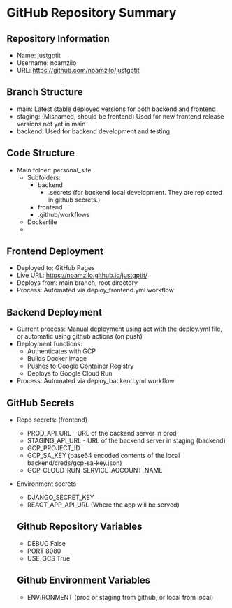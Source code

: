 # GitHub Repository Summary

## Repository Information
- Name: justgptit
- Username: noamzilo
- URL: https://github.com/noamzilo/justgptit

## Branch Structure
- main: Latest stable deployed versions for both backend and frontend
- staging: (Misnamed, should be frontend) Used for new frontend release versions not yet in main
- backend: Used for backend development and testing

## Code Structure
- Main folder: personal_site
  - Subfolders: 
    - backend
      - .secrets (for backend local development. They are replcated in github secrets.)
    - frontend
    - .github/workflows
  - Dockerfile
  - 

## Frontend Deployment
- Deployed to: GitHub Pages
- Live URL: https://noamzilo.github.io/justgptit/
- Deploys from: main branch, root directory
- Process: Automated via deploy_frontend.yml workflow

## Backend Deployment
- Current process: Manual deployment using act with the deploy.yml file, or automatic using github actions (on push)
- Deployment functions:
  - Authenticates with GCP
  - Builds Docker image
  - Pushes to Google Container Registry
  - Deploys to Google Cloud Run
- Process: Automated via deploy_backend.yml workflow

## GitHub Secrets
- Repo secrets:
  (frontend)
  - PROD_API_URL - URL of the backend server in prod
  - STAGING_API_URL - URL of the backend server in staging
  (backend)
  - GCP_PROJECT_ID
  - GCP_SA_KEY (base64 encoded contents of the local backend/creds/gcp-sa-key.json)
  - GCP_CLOUD_RUN_SERVICE_ACCOUNT_NAME
- Environment secrets
  - DJANGO_SECRET_KEY
  - REACT_APP_API_URL (Where the app will be served)

  ## Github Repository Variables
  - DEBUG False
  - PORT 8080
  - USE_GCS True

  ## Github Environment Variables
  - ENVIRONMENT (prod or staging from github, or local from local)